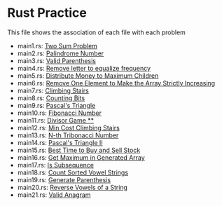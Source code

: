 # Rust Practice

This file shows the association of each file with each problem
- main1.rs: [Two Sum Problem](https://leetcode.com/problems/two-sum/)
- main2.rs: [Palindrome Number](https://leetcode.com/problems/palindrome-number/)
- main3.rs: [Valid Parenthesis](https://leetcode.com/problems/valid-parentheses/)
- main4.rs: [Remove letter to equalize frequency](https://leetcode.com/problems/remove-letter-to-equalize-frequency/)
- main5.rs: [Distribute Money to Maximum Children](https://leetcode.com/problems/distribute-money-to-maximum-children/)
- main6.rs: [Remove One Element to Make the Array Strictly Increasing](https://leetcode.com/problems/remove-one-element-to-make-the-array-strictly-increasing/)
- main7.rs: [Climbing Stairs](https://leetcode.com/problems/climbing-stairs/)
- main8.rs: [Counting Bits](https://leetcode.com/problems/counting-bits/)
- main9.rs: [Pascal's Triangle](https://leetcode.com/problems/pascals-triangle/)
- main10.rs: [Fibonacci Number](https://leetcode.com/problems/fibonacci-number/)
- main11.rs: [Divisor Game **](https://leetcode.com/problems/divisor-game/)
- main12.rs: [Min Cost Climbing Stairs](https://leetcode.com/problems/min-cost-climbing-stairs/)
- main13.rs: [N-th Tribonacci Number](https://leetcode.com/problems/n-th-tribonacci-number/)
- main14.rs: [Pascal's Triangle II](https://leetcode.com/problems/pascals-triangle-ii/)
- main15.rs: [Best Time to Buy and Sell Stock](https://leetcode.com/problems/best-time-to-buy-and-sell-stock/description/)
- main16.rs: [Get Maximum in Generated Array](https://leetcode.com/problems/get-maximum-in-generated-array/)
- main17.rs: [Is Subsequence](https://leetcode.com/problems/is-subsequence/)
- main18.rs: [Count Sorted Vowel Strings](https://leetcode.com/problems/count-sorted-vowel-strings/)
- main19.rs: [Generate Parenthesis](https://leetcode.com/problems/generate-parentheses/)
- main20.rs: [Reverse Vowels of a String](https://leetcode.com/problems/reverse-vowels-of-a-string/?envType=study-plan-v2&envId=leetcode-75)
- main21.rs: [Valid Anagram](https://leetcode.com/problems/valid-anagram/)
